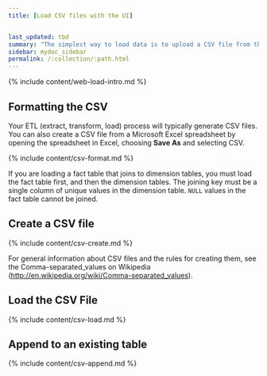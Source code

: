 ```yaml
---
title: [Load CSV files with the UI]


last_updated: tbd
summary: "The simplest way to load data is to upload a CSV file from the ThoughtSpot Web interface."
sidebar: mydoc_sidebar
permalink: /:collection/:path.html
---
```


{% include content/web-load-intro.md %}

## Formatting the CSV

Your ETL (extract, transform, load) process will typically generate CSV files. You can also create a CSV file from a Microsoft Excel spreadsheet by opening the spreadsheet in Excel, choosing **Save As** and selecting CSV.

{% include content/csv-format.md %}

If you are loading a fact table that joins to dimension tables, you must load the fact table first, and then the dimension tables. The joining key must be a single column of unique values in the dimension table. `NULL` values in the fact table cannot be joined.

## Create a CSV file

{% include content/csv-create.md %}

For general information about CSV files and the rules for creating them, see the Comma-separated_values on Wikipedia (http://en.wikipedia.org/wiki/Comma-separated_values).

## Load the CSV File

{% include content/csv-load.md %}


## Append to an existing table

{% include content/csv-append.md %}
